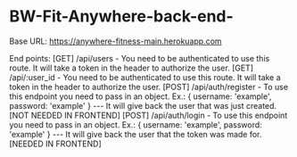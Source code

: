 # BW-Fit-Anywhere-back-end-

Base URL: https://anywhere-fitness-main.herokuapp.com

End points: 
[GET] /api/users - You need to be authenticated to use this route. It will take a token in the header to authorize the user.
[GET] /api/:user_id - You need to be authenticated to use this route. It will take a token in the header to authorize the user.
[POST] /api/auth/register - To use this endpoint you need to pass in an object. Ex.: { username: 'example', password: 'example' } --- It will give back the user that was just created. [NOT NEEDED IN FRONTEND]
[POST] /api/auth/login - To use this endpoint you need to pass in an object. Ex.: { username: 'example', password: 'example' } --- It will give back the user that the token was made for. [NEEDED IN FRONTEND]
